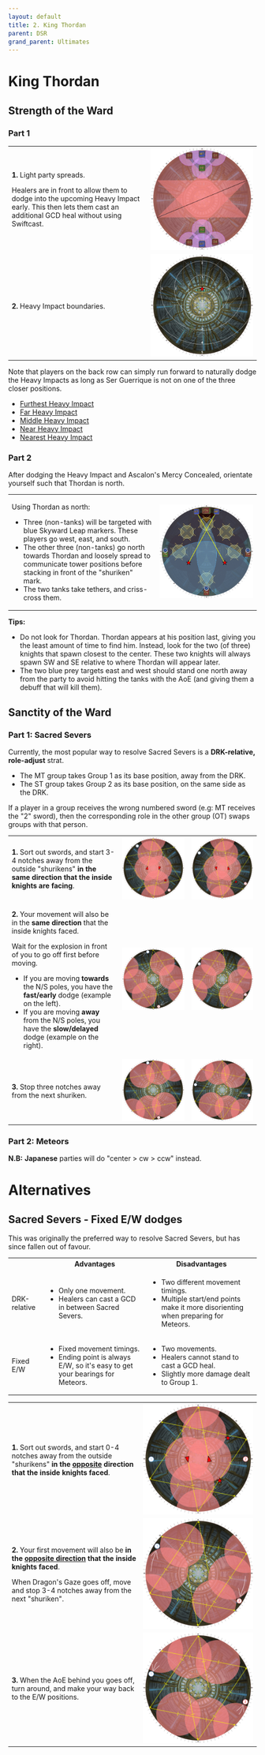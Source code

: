```yaml
---
layout: default
title: 2. King Thordan
parent: DSR
grand_parent: Ultimates
---
```


# King Thordan

## Strength of the Ward

### Part 1

<table>
  <tr>
    <td><p><b>1.</b> Light party spreads.</p><p>Healers are in front to allow them to dodge into the upcoming Heavy Impact early. This then lets them cast an additional GCD heal without using Swiftcast.</td>
    <td><img src="../images/thordan/strength_of_the_ward_1_1.jpg"></td>
  </tr>
  <tr>
    <td><p><b>2.</b> Heavy Impact boundaries.</p></td>
    <td><img src="../images/thordan/strength_of_the_ward_1_2.jpg"></td>
  </tr>
</table>

Note that players on the back row can simply run forward to naturally dodge the Heavy Impacts as long as Ser Guerrique is not on one of the three closer positions.

- [Furthest Heavy Impact](https://clips.twitch.tv/GrotesqueDignifiedSkunkLitty-9twQOEUJM1i_Gca7)
- [Far Heavy Impact](https://clips.twitch.tv/FineTubularDelicataRiPepperonis-d5-AO5H6wUfRwd4H)
- [Middle Heavy Impact](https://clips.twitch.tv/AmusedCautiousFiddleheadsPanicVis-cs5131laAWRwlEkg)
- [Near Heavy Impact](https://clips.twitch.tv/SecretiveUnsightlyBorkRitzMitz-xUIR65ezwTfJOZL3)
- [Nearest Heavy Impact](https://clips.twitch.tv/RelatedPiercingGrasshopperOMGScoots-iqC09dukfOnorski)

### Part 2

After dodging the Heavy Impact and Ascalon's Mercy Concealed, orientate yourself such that Thordan is north.

<table>
  <tr>
    <td><p>Using Thordan as north:</p><ul><li>Three (non-tanks) will be targeted with blue Skyward Leap markers. These players go west, east, and south.</li><li>The other three (non-tanks) go north towards Thordan and loosely spread to communicate tower positions before stacking in front of the "shuriken" mark.</li><li>The two tanks take tethers, and criss-cross them.</li></td>
    <td><img src="../images/thordan/strength_of_the_ward_2_1.jpg"></td>
  </tr>
</table>

**Tips:**
- Do not look for Thordan. Thordan appears at his position last, giving you the least amount of time to find him. Instead, look for the two (of three) knights that spawn closest to the center. These two knights will always spawn SW and SE relative to where Thordan will appear later.
- The two blue prey targets east and west should stand one north away from the party to avoid hitting the tanks with the AoE (and giving them a debuff that will kill them).

## Sanctity of the Ward

### Part 1: Sacred Severs

Currently, the most popular way to resolve Sacred Severs is a **DRK-relative, role-adjust** strat.

- The MT group takes Group 1 as its base position, away from the DRK.
- The ST group takes Group 2 as its base position, on the same side as the DRK.

If a player in a group receives the wrong numbered sword (e.g: MT receives the "2" sword), then the corresponding role in the other group (OT) swaps groups with that person.

<table>
  <tr>
    <td><b>1.</b> Sort out swords, and start 3-4 notches away from the outside "shurikens" <b>in the same direction that the inside knights are facing</b>.</td>
    <td><img src="../images/thordan/sanctity_drk_relative_cw_01.jpg"></td>
    <td><img src="../images/thordan/sanctity_drk_relative_ccw_01.jpg"></td>
  </tr>
  <tr>
    <td><p><b>2.</b> Your movement will also be in the <b>same direction</b> that the inside knights faced.</p><p>Wait for the explosion in front of you to go off first before moving.</p><p><ul><li>If you are moving <b>towards</b> the N/S poles, you have the <b>fast/early</b> dodge (example on the left).</li><li>If you are moving <b>away</b> from the N/S poles, you have the <b>slow/delayed</b> dodge (example on the right).</td>
    <td><img src="../images/thordan/sanctity_drk_relative_cw_02.jpg"></td>
    <td><img src="../images/thordan/sanctity_drk_relative_ccw_02.jpg"></td>
  </tr>
  <tr>
    <td><p><b>3.</b> Stop three notches away from the next shuriken.</td>
    <td><img src="../images/thordan/sanctity_drk_relative_cw_03.jpg"></td>
    <td><img src="../images/thordan/sanctity_drk_relative_ccw_03.jpg"></td>
  </tr>
</table>

### Part 2: Meteors

**N.B:** **Japanese** parties will do "center > cw > ccw" instead.

# Alternatives

## Sacred Severs - Fixed E/W dodges

This was originally the preferred way to resolve Sacred Severs, but has since fallen out of favour.

<table>
  <tbody>
    <tr>
      <th></th>
      <th>Advantages</th>
      <th>Disadvantages</th>
    </tr>
    <tr>
      <td>DRK-relative</td>
      <td>
        <ul>
          <li>Only one movement.</li>
          <li>Healers can cast a GCD in between Sacred Severs.</li>
        </ul>
      </td>
      <td>
        <ul>
          <li>Two different movement timings.</li>
          <li>Multiple start/end points make it more disorienting when preparing for Meteors.</li>
        </ul>
      </td>
    </tr>
    <tr>
      <td>Fixed E/W</td>
      <td>
        <ul>
          <li>Fixed movement timings.</li>
          <li>Ending point is always E/W, so it's easy to get your bearings for Meteors.</li>
        </ul>
      </td>
      <td>
        <ul>
          <li>Two movements.</li>
          <li>Healers cannot stand to cast a GCD heal.</li>
          <li>Slightly more damage dealt to Group 1.</li>
        </ul>
      </td>
    </tr>
  </tbody>
</table>

<table>
  <tr>
    <td><b>1.</b> Sort out swords, and start 0-4 notches away from the outside "shurikens" <b>in the <u>opposite</u> direction that the inside knights faced</b>.</td>
    <td><img src="../images/thordan/sanctity_ew_01.jpg"></td>
  </tr>
  <tr>
    <td><p><b>2.</b> Your first movement will also be <b>in the <u>opposite direction</u> that the inside knights faced</b>.</p><p>When Dragon's Gaze goes off, move and stop 3-4 notches away from the next "shuriken".</p>
    <td><img src="../images/thordan/sanctity_ew_02.jpg"></td>
  </tr>
  <tr>
    <td><p><b>3.</b> When the AoE behind you goes off, turn around, and make your way back to the E/W positions.</td>
    <td><img src="../images/thordan/sanctity_ew_03.jpg"></td>
  </tr>
</table>